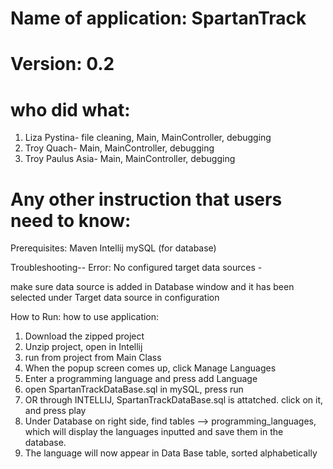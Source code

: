 # Name of application: SpartanTrack
# Version: 0.2

# who did what:
1. Liza Pystina- file cleaning, Main, MainController, debugging
2. Troy Quach- Main, MainController, debugging
3. Troy Paulus Asia-  Main, MainController, debugging



# Any other instruction that users need to know:

Prerequisites:
Maven
Intellij 
mySQL (for database)


Troubleshooting-- 
Error: No configured target data sources - 

make sure data source is added in Database window and it has been selected under Target data source in configuration


How to Run:
how to use application:

1. Download the zipped project
2. Unzip project, open in Intellij
3. run from project from Main Class
4. When the popup screen comes up, click Manage Languages
5. Enter a programming language and press add Language
6. open SpartanTrackDataBase.sql in mySQL, press run
7. OR through INTELLIJ, SpartanTrackDataBase.sql is attatched. click on it, and press play
8. Under Database on right side, find tables --> programming_languages, which will display the languages inputted and save them in the database.
9. The language will now appear in Data Base table, sorted alphabetically

